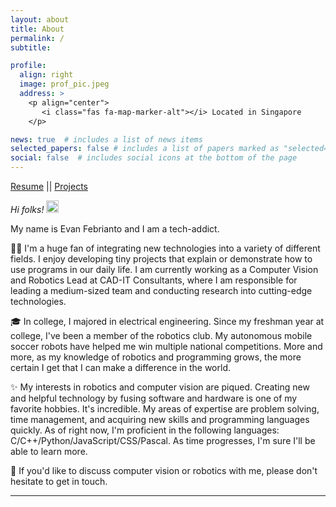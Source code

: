 ```yaml
---
layout: about
title: About
permalink: /
subtitle: 

profile:
  align: right
  image: prof_pic.jpeg
  address: >
    <p align="center">
       <i class="fas fa-map-marker-alt"></i> Located in Singapore
    </p>

news: true  # includes a list of news items
selected_papers: false # includes a list of papers marked as "selected={true}"
social: false  # includes social icons at the bottom of the page
---
```


<a href="/assets/pdf/resume.pdf" title="Resume"><i class="fas fa-file-alt"></i> Resume</a> || 
<a href="/projects" title="Projects"><i class="fas fa-file-alt"></i> Projects</a>


*Hi folks!*  <img src="https://media.giphy.com/media/hvRJCLFzcasrR4ia7z/giphy.gif" width="20px">

My name is Evan Febrianto and I am a tech-addict.

👨‍💻 I'm a huge fan of integrating new technologies into a variety of different fields. I enjoy developing tiny projects that explain or demonstrate how to use programs in our daily life. I am currently working as a Computer Vision and Robotics Lead at CAD-IT Consultants, where I am responsible for leading a medium-sized team and conducting research into cutting-edge technologies.

🎓 In college, I majored in electrical engineering. Since my freshman year at college, I've been a member of the robotics club. My autonomous mobile soccer robots have helped me win multiple national competitions. More and more, as my knowledge of robotics and programming grows, the more certain I get that I can make a difference in the world.

✨ My interests in robotics and computer vision are piqued. Creating new and helpful technology by fusing software and hardware is one of my favorite hobbies. It's incredible. My areas of expertise are problem solving, time management, and acquiring new skills and programming languages quickly. As of right now, I'm proficient in the following languages: C/C++/Python/JavaScript/CSS/Pascal. As time progresses, I'm sure I'll be able to learn more.

📌 If you'd like to discuss computer vision or robotics with me, please don't hesitate to get in touch.

----

